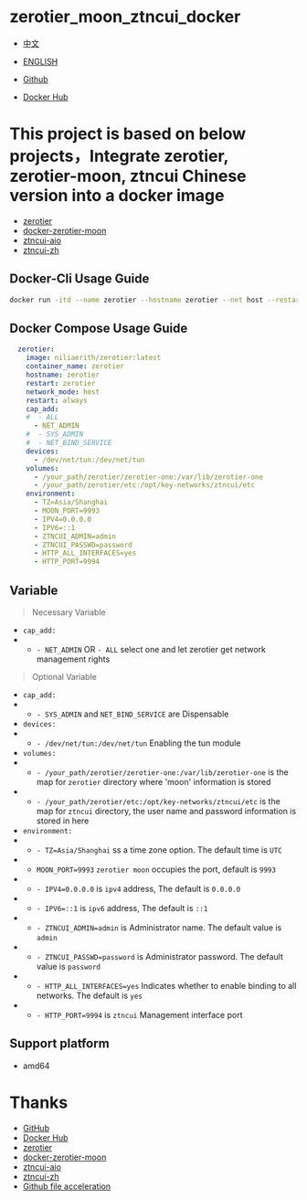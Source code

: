 # zerotier_moon_ztncui_docker

- [中文](./README.md)
- [ENGLISH](./README_EN.md)

- [Github](https://github.com/niliovo/zerotier)
- [Docker Hub](https://hub.docker.com/r/niliaerith/zerotier)

# This project is based on below projects，Integrate zerotier, zerotier-moon, ztncui Chinese version into a docker image

- [zerotier](https://www.zerotier.com/)
- [docker-zerotier-moon](https://github.com/rwv/docker-zerotier-moon)
- [ztncui-aio](https://github.com/key-networks/ztncui-aio)
- [ztncui-zh](https://github.com/ly88321/ztncui-zh)

## Docker-Cli Usage Guide

```bash
docker run -itd --name zerotier --hostname zerotier --net host --restart always --cap-add ALL --device /dev/net/tun:/dev/net/tun -v /your_path/zerotier/zerotier-one:/var/lib/zerotier-one -v /your_path/zerotier/etc:/opt/key-networks/ztncui/etc -e TZ=Asia/Shanghai -e IPV4=0.0.0.0 -e IPV6=::1 -e ZTNCUI_ADMIN=admin -e ZTNCUI_PASSWD=password -e HTTP_ALL_INTERFACES=yes -e HTTP_PORT=9994 niliaerith/zerotier:latest
```


## Docker Compose Usage Guide

```compose.yml
  zerotier:
    image: niliaerith/zerotier:latest
    container_name: zerotier
    hostname: zerotier
    restart: zerotier
    network_mode: host
    restart: always
    cap_add:
    #  - ALL
      - NET_ADMIN
    #  - SYS_ADMIN
    #  - NET_BIND_SERVICE
    devices:
      - /dev/net/tun:/dev/net/tun
    volumes:
      - /your_path/zerotier/zerotier-one:/var/lib/zerotier-one
      - /your_path/zerotier/etc:/opt/key-networks/ztncui/etc
    environment:
      - TZ=Asia/Shanghai
      - MOON_PORT=9993
      - IPV4=0.0.0.0
      - IPV6=::1
      - ZTNCUI_ADMIN=admin
      - ZTNCUI_PASSWD=password
      - HTTP_ALL_INTERFACES=yes
      - HTTP_PORT=9994
```

## Variable

> Necessary Variable
- `cap_add:` 
- - `- NET_ADMIN` OR `- ALL` select one and let zerotier get network management rights

> Optional Variable
- `cap_add:`
- - `- SYS_ADMIN` and `NET_BIND_SERVICE` are Dispensable
- `devices:`
- - `- /dev/net/tun:/dev/net/tun` Enabling the tun module
- `volumes:`
- - `- /your_path/zerotier/zerotier-one:/var/lib/zerotier-one` is the map for `zerotier` directory where 'moon' information is stored
- - `- /your_path/zerotier/etc:/opt/key-networks/ztncui/etc` is the map for `ztncui` directory, the user name and password information is stored in here
- `environment:`
- - `- TZ=Asia/Shanghai` ss a time zone option. The default time is `UTC`
- - `MOON_PORT=9993` `zerotier moon` occupies the port, default is `9993`
- - `- IPV4=0.0.0.0` is `ipv4` address, The default is `0.0.0.0`
- - `- IPV6=::1` is `ipv6` address, The default is `::1`
- - `- ZTNCUI_ADMIN=admin` is Administrator name. The default value is `admin`
- - `- ZTNCUI_PASSWD=password` is Administrator password. The default value is `password`
- - `- HTTP_ALL_INTERFACES=yes` Indicates whether to enable binding to all networks. The default is `yes`
- - `- HTTP_PORT=9994` is `ztncui` Management interface port

## Support platform

- amd64

# Thanks

- [GitHub](https://github.com/)
- [Docker Hub](https://hub.docker.com/)
- [zerotier](https://www.zerotier.com/)
- [docker-zerotier-moon](https://github.com/rwv/docker-zerotier-moon)
- [ztncui-aio](https://github.com/key-networks/ztncui-aio)
- [ztncui-zh](https://github.com/ly88321/ztncui-zh)
- [Github file acceleration](https://tool.mintimate.cn/gh/)
